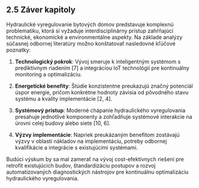 
## 2.5 Záver kapitoly

Hydraulické vyregulovanie bytových domov predstavuje komplexnú problematiku, ktorá si vyžaduje interdisciplinárny prístup zahŕňajúci technické, ekonomické a environmentálne aspekty. Na základe analýzy súčasnej odbornej literatúry možno konštatovať nasledovné kľúčové poznatky:

1. **Technologický pokrok**: Vývoj smeruje k inteligentným systémom s prediktívnym riadením [7] a integráciou IoT technológií pre kontinuálny monitoring a optimalizáciu.

2. **Energetické benefity**: Štúdie konzistentne preukazujú značný potenciál úspor energie, pričom konkrétne hodnoty závisia od pôvodného stavu systému a kvality implementácie [2, 4].

3. **Systémový prístup**: Moderné chápanie hydraulického vyregulovania presahuje jednotlivé komponenty a zohľadňuje systémové interakcie na úrovni celej budovy alebo siete [10, 6].

4. **Výzvy implementácie**: Napriek preukázaným benefitom zostávajú výzvy v oblasti nákladov na implementáciu, potreby odbornej kvalifikácie a integrácie s existujúcimi systémami.

Budúci výskum by sa mal zamerať na vývoj cost-efektívnych riešení pre retrofit existujúcich budov, štandardizáciu postupov a rozvoj automatizovaných diagnostických nástrojov pre kontinuálnu optimalizáciu hydraulického vyregulovania.
        